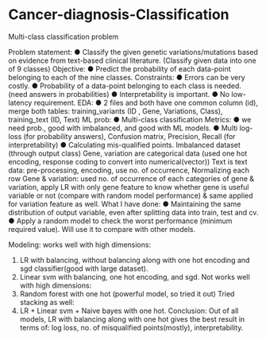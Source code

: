 # Cancer-diagnosis-Classification
Multi-class classification problem


Problem statement:
● Classify the given genetic variations/mutations based on evidence from text-based
clinical literature. (Classify given data into one of 9 classes)
Objective:
● Predict the probability of each data-point belonging to each of the nine classes.
Constraints:
● Errors can be very costly.
● Probability of a data-point belonging to each class is needed. (need answers in
probabilities)
● Interpretability is important.
● No low-latency requirement.
EDA:
● 2 files and both have one common column (id), merge both tables:
training_variants (ID , Gene, Variations, Class), training_text (ID, Text)
ML prob:
● Multi-class classification
Metrics:
● we need prob., good with imbalanced, and good with ML models.
● Multi log-loss (for probability answers), Confusion matrix, Precision, Recall (for
interpretability)
● Calculating mis-qualified points.
Imbalanced dataset (through output class)
Gene, variation are categorical data (used one hot encoding, response coding to convert
into numerical(vector))
Text is text data: pre-processing, encoding, use no. of occurrence, Normalizing each row
Gene & variation:
used no. of occurrence of each categories of gene & variation, apply LR with only
gene feature to know whether gene is useful variable or not
(compare with random model performance) & same applied for variation feature as
well.
What I have done:
● Maintaining the same distribution of output variable, even after splitting data into
train, test and cv.
● Apply a random model to check the worst performance (minimum required value).
Will use it to compare with other models.

Modeling:
works well with high dimensions:
1) LR with balancing, without balancing along with one hot encoding and sgd classifier(good
with large dataset).
2) Linear svm with balancing, one hot encoding, and sgd.
Not works well with high dimensions:
3) Random forest with one hot (powerful model, so tried it out)
Tried stacking as well:
4) LR + Linear svm + Naive bayes with one hot.
Conclusion:
Out of all models, LR with balancing along with one hot gives the best result in terms of:
log loss, no. of misqualified points(mostly), interpretability.
